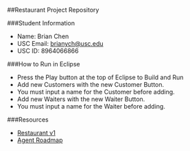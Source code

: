 ##Restaurant Project Repository

###Student Information
  + Name: Brian Chen
  + USC Email: brianych@usc.edu
  + USC ID: 8964066866
  
###How to Run in Eclipse
  + Press the Play button at the top of Eclipse to Build and Run
  + Add new Customers with the new Customer Button.
  + You must input a name for the Customer before adding.
  + Add new Waiters with the new Waiter Button.
  + You must input a name for the Waiter before adding.

###Resources
  + [Restaurant v1](http://www-scf.usc.edu/~csci201/readings/restaurant-v1.html)
  + [Agent Roadmap](http://www-scf.usc.edu/~csci201/readings/agent-roadmap.html)
